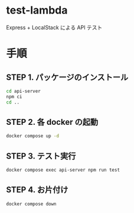 # test-lambda

Express + LocalStack による API テスト

# 手順

## STEP 1. パッケージのインストール

```sh
cd api-server
npm ci
cd ..
```

## STEP 2. 各 docker の起動

```sh
docker compose up -d
```

## STEP 3. テスト実行

```sh
docker compose exec api-server npm run test
```

## STEP 4. お片付け

```sh
docker compose down
```
